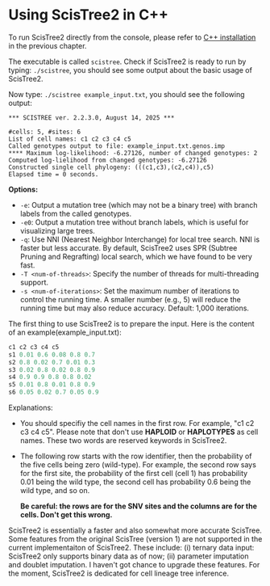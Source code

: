 # Using ScisTree2 in C++

To run ScisTree2 directly from the console, please refer to [C++ installation](./installation/installation-c.md) in the previous chapter.

The executable is called `scistree`. Check if ScisTree2 is ready to run by typing: `./scistree`, you should see some output about the basic usage of ScisTree2.

Now type: 
`./scistree example_input.txt`, you should see the following output:
```text
*** SCISTREE ver. 2.2.3.0, August 14, 2025 ***

#cells: 5, #sites: 6
List of cell names: c1 c2 c3 c4 c5 
Called genotypes output to file: example_input.txt.genos.imp
**** Maximum log-likelihood: -6.27126, number of changed genotypes: 2
Computed log-lielihood from changed genotypes: -6.27126
Constructed single cell phylogeny: (((c1,c3),(c2,c4)),c5)
Elapsed time = 0 seconds.
```


**Options:**
* `-e`: Output a mutation tree (which may not be a binary tree) with branch labels from the called genotypes.
* `-e0`: Output a mutation tree without branch labels, which is useful for visualizing large trees.
* `-q`: Use NNI (Nearest Neighbor Interchange) for local tree search. NNI is faster but less accurate. By default, ScisTree2 uses SPR (Subtree Pruning and Regrafting) local search, which we have found to be very fast.
* `-T <num-of-threads>`: Specify the number of threads for multi-threading support.
* `-s <num-of-iterations>`: Set the maximum number of iterations to control the running time. A smaller number (e.g., 5) will reduce the running time but may also reduce accuracy. Default: 1,000 iterations.


The first thing to use ScisTree2 is to prepare the input. Here is the content of an example(example_input.txt):
```js
c1 c2 c3 c4 c5
s1 0.01 0.6 0.08 0.8 0.7
s2 0.8 0.02 0.7 0.01 0.3
s3 0.02 0.8 0.02 0.8 0.9
s4 0.9 0.9 0.8 0.8 0.02
s5 0.01 0.8 0.01 0.8 0.9
s6 0.05 0.02 0.7 0.05 0.9
```

Explanations: 
- You should specifiy the cell names in the first row. For example, "c1 c2 c3 c4 c5". Please note that don't use **HAPLOID** or **HAPLOTYPES** as cell names. These two words are reserved keywords in ScisTree2.
- The following row starts with the row identifier, then the probability of the five cells being zero (wild-type). For example, the second row says for the first site, the probability of the first cell (cell 1) has probability 0.01 being the wild type, the second cell has probability 0.6 being the wild type, and so on.

    **Be careful: the rows are for the SNV sites and the columns are for the cells. Don't get this wrong.**

ScisTree2 is essentially a faster and also somewhat more accurate ScisTree. Some features from the original ScisTree (version 1) are not supported in the current implementaiton of ScisTree2. These include: (i) ternary data input: ScisTree2 only supports binary data as of now; (ii) parameter imputation and doublet imputation. I haven't got chance to upgrade these features. For the moment, ScisTree2 is dedicated for cell lineage tree inference.